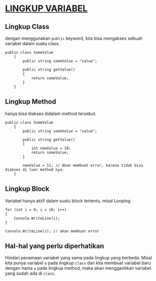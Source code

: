 # <ins>LINGKUP VARIABEL</INS>

## Lingkup Class

dengan menggunakan `public` keyword, kita bisa mengakses sebuah variabel dalam suatu class.

```CSharp
public class SomeValue
    {
        public string someValue = "value";

        public string getValue()
        {
            return someValue;
        }
    }
```

## Lingkup Method

hanya bisa diakses didalam method tersebut.

```CSharp
public class SomeValue
    {
        public string someValue = "value";

        public string getValue()
        {
            int newValue = 10;
            return someValue;
        }

        newValue = 11; // Akan membuat error, karena tidak bisa diakses di luar method nya.
    }
```

## Lingkup Block

Variabel hanya aktif dalam suatu block tertentu, misal Looping

```Csharp
for (int i = 0; i < 10; i++)
{
    Console.WriteLine(i);
}

Console.WriteLine(i); // akan membuat error
```

## Hal-hal yang perlu diperhatikan

Hindari penamaan variabel yang sama pada lingkup yang berbeda. Misal kita punya variabel `a` pada lingkup `class` dan kita membuat variabel baru dengan nama `a` pada lingkup method, maka akan menggantikan variabel yang sudah ada di `class`.
